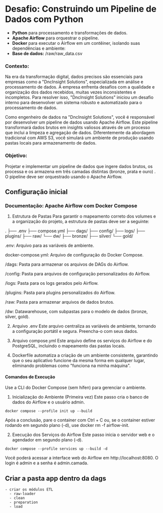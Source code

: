 # Desafio: Construindo um Pipeline de Dados com Python

- **Python** para processamento e transformações de dados.
- **Apache Airflow** para orquestrar o pipeline.
- **Docker** para executar o Airflow em um contêiner, isolando suas dependências e ambiente:
- **Base de dados:** /raw/raw_data.csv

### **Contexto:**

Na era da transformação digital, dados precisos são essenciais para empresas como a "DncInsight Solutions", especializada em análise e processamento de dados. A empresa enfrenta desafios com a qualidade e organização dos dados recebidos, muitas vezes inconsistentes e incompletos. Para resolver isso, "DncInsight Solutions" iniciou um desafio interno para desenvolver um sistema robusto e automatizado para o processamento de dados.

Como engenheiro de dados na "DncInsight Solutions", você é responsável por desenvolver um pipeline de dados usando Apache Airflow. Este pipeline transformará dados brutos em insights valiosos através de um processo que inclui a limpeza e agregação de dados. Diferentemente da abordagem tradicional com AWS S3, você simulará um ambiente de produção usando pastas locais para armazenamento de dados.

### **Objetivo:**

Projetar e implementar um pipeline de dados que ingere dados brutos, os processa e os armazena em três camadas distintas (bronze, prata e ouro) . O pipeline deve ser orquestrado usando o Apache Airflow.

## Configuração inicial
    
### Documentação: Apache Airflow com Docker Compose

  1. Estrutura de Pastas
  Para garantir o mapeamento correto dos volumes e a organização do projeto, a estrutura de pastas deve ser a seguinte:

  .
  ├── .env
  ├── compose.yml
  ├── dags/
  ├── config/
  ├── logs/
  ├── plugins/
  ├── raw/
  └── dw/
    ├── bronze/
    ├── silver/
    └── gold/
  
  .env: Arquivo para as variáveis de ambiente.

  docker-compose.yml: Arquivo de configuração do Docker Compose.

  /dags: Pasta para armazenar os arquivos de DAGs do Airflow.

  /config: Pasta para arquivos de configuração personalizados do Airflow.

  /logs: Pasta para os logs gerados pelo Airflow.

  /plugins: Pasta para plugins personalizados do Airflow.

  /raw: Pasta para armazenar arquivos de dados brutos.

  /dw: Datawarehouse, com subpastas para o modelo de dados (bronze, silver, gold).

  2. Arquivo .env
  Este arquivo centraliza as variáveis de ambiente, tornando a configuração portátil e segura. Preencha-o com seus dados.


  3. Arquivo compose.yml
  Este arquivo define os serviços do Airflow e do PostgreSQL, incluindo o mapeamento das pastas locais.

  4. Dockerfile automatiza a criação de um ambiente consistente, garantindo que o seu aplicativo funcione da mesma forma em qualquer lugar, eliminando problemas como "funciona na minha máquina".

#### Comandos de Execução

  Use a CLI do Docker Compose (sem hífen) para gerenciar o ambiente.

  1. Inicialização do Ambiente (Primeira vez)
  Este passo cria o banco de dados do Airflow e o usuário admin.

    docker compose --profile init up --build
  
  Após a conclusão, pare o container com Ctrl + C ou, se o container estiver rodando em segundo plano (-d), use docker rm -f airflow-init.

  2. Execução dos Serviços do Airflow
  Este passo inicia o servidor web e o agendador em segundo plano (-d).

    docker compose --profile services up --build -d

Você poderá acessar a interface web do Airflow em http://localhost:8080. O login é admin e a senha é admin.camada.

## Criar a pasta app dentro da dags
    - criar os módulos ETL 
      - raw-loader
      - clean
      - preparation
      - load